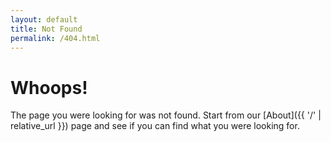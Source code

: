 ```yaml
---
layout: default
title: Not Found
permalink: /404.html
---
```


# Whoops!

The page you were looking for was not found. Start from our [About]({{ '/' | relative_url }}) page and see if you can find what you were looking for.
